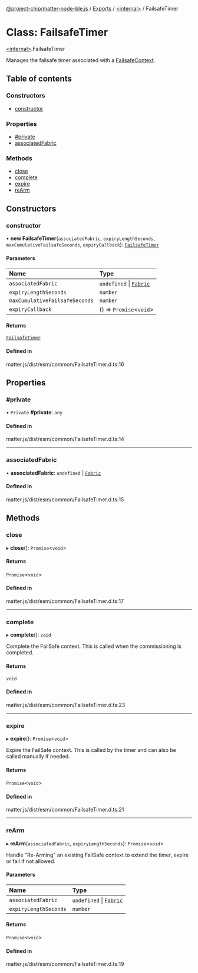 [@project-chip/matter-node-ble.js](../README.md) / [Exports](../modules.md) / [\<internal\>](../modules/internal_.md) / FailsafeTimer

# Class: FailsafeTimer

[\<internal\>](../modules/internal_.md).FailsafeTimer

Manages the failsafe timer associated with a [FailsafeContext](../modules/internal_.FailsafeContext.md).

## Table of contents

### Constructors

- [constructor](internal_.FailsafeTimer.md#constructor)

### Properties

- [#private](internal_.FailsafeTimer.md##private)
- [associatedFabric](internal_.FailsafeTimer.md#associatedfabric)

### Methods

- [close](internal_.FailsafeTimer.md#close)
- [complete](internal_.FailsafeTimer.md#complete)
- [expire](internal_.FailsafeTimer.md#expire)
- [reArm](internal_.FailsafeTimer.md#rearm)

## Constructors

### constructor

• **new FailsafeTimer**(`associatedFabric`, `expiryLengthSeconds`, `maxCumulativeFailsafeSeconds`, `expiryCallback`): [`FailsafeTimer`](internal_.FailsafeTimer.md)

#### Parameters

| Name | Type |
| :------ | :------ |
| `associatedFabric` | `undefined` \| [`Fabric`](internal_.Fabric.md) |
| `expiryLengthSeconds` | `number` |
| `maxCumulativeFailsafeSeconds` | `number` |
| `expiryCallback` | () => `Promise`\<`void`\> |

#### Returns

[`FailsafeTimer`](internal_.FailsafeTimer.md)

#### Defined in

matter.js/dist/esm/common/FailsafeTimer.d.ts:16

## Properties

### #private

• `Private` **#private**: `any`

#### Defined in

matter.js/dist/esm/common/FailsafeTimer.d.ts:14

___

### associatedFabric

• **associatedFabric**: `undefined` \| [`Fabric`](internal_.Fabric.md)

#### Defined in

matter.js/dist/esm/common/FailsafeTimer.d.ts:15

## Methods

### close

▸ **close**(): `Promise`\<`void`\>

#### Returns

`Promise`\<`void`\>

#### Defined in

matter.js/dist/esm/common/FailsafeTimer.d.ts:17

___

### complete

▸ **complete**(): `void`

Complete the FailSafe context. This is called when the commissioning is completed.

#### Returns

`void`

#### Defined in

matter.js/dist/esm/common/FailsafeTimer.d.ts:23

___

### expire

▸ **expire**(): `Promise`\<`void`\>

Expire the FailSafe context. This is called by the timer and can also be called manually if needed.

#### Returns

`Promise`\<`void`\>

#### Defined in

matter.js/dist/esm/common/FailsafeTimer.d.ts:21

___

### reArm

▸ **reArm**(`associatedFabric`, `expiryLengthSeconds`): `Promise`\<`void`\>

Handle "Re-Arming" an existing FailSafe context to extend the timer, expire or fail if not allowed.

#### Parameters

| Name | Type |
| :------ | :------ |
| `associatedFabric` | `undefined` \| [`Fabric`](internal_.Fabric.md) |
| `expiryLengthSeconds` | `number` |

#### Returns

`Promise`\<`void`\>

#### Defined in

matter.js/dist/esm/common/FailsafeTimer.d.ts:19
